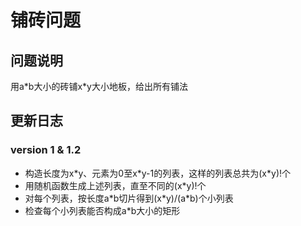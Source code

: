 # 铺砖问题

## 问题说明
用a\*b大小的砖铺x\*y大小地板，给出所有铺法

## 更新日志

### version 1 & 1.2
- 构造长度为x\*y、元素为0至x\*y-1的列表，这样的列表总共为(x\*y)!个
- 用随机函数生成上述列表，直至不同的(x\*y)!个
- 对每个列表，按长度a\*b切片得到(x\*y)/(a\*b)个小列表
- 检查每个小列表能否构成a*b大小的矩形
